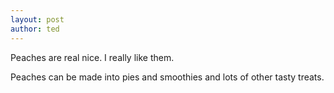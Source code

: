```yaml
---
layout: post
author: ted
---
```

Peaches are real nice. I really like them.

Peaches can be made into pies and smoothies and lots of other tasty treats.